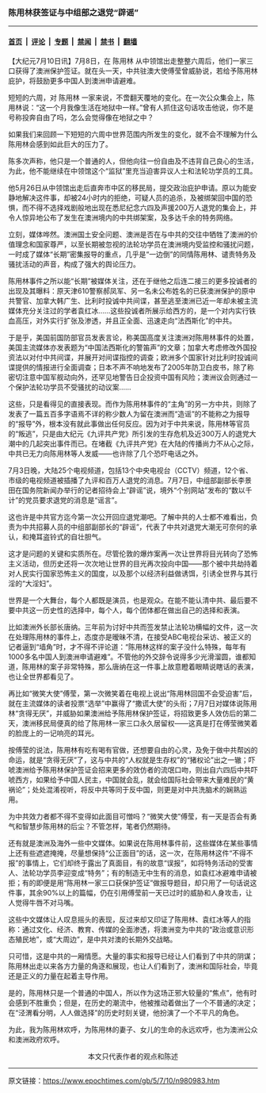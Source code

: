 ### 陈用林获签证与中组部之退党“辟谣”

---

#### [首页](../../../..?n980983) &nbsp;|&nbsp; [评论](../../../../../epoch-comment?n980983) &nbsp;|&nbsp; [专题](../../../../../epoch-special?n980983) &nbsp;|&nbsp; [禁闻](../../../../../epoch-news?n980983) &nbsp;|&nbsp; [禁书](../../../../../books?n980983) &nbsp;|&nbsp; [翻墙](https://github.com/gfw-breaker/nogfw/blob/master/README.md?n980983)


<div class="post_content" id="artbody" itemprop="articleBody">
 <!-- article content begin -->
 <p>
  【大纪元7月10日讯】7月8日，在
  <ok href="https://www.epochtimes.com/gb/tag/%E9%99%88%E7%94%A8%E6%9E%97.html">
   陈用林
  </ok>
  从中领馆出走整整六周后，他们一家三口获得了澳洲保护签证。就在头一天，中共驻澳大使傅莹曾威胁说，若给予陈用林庇护，将鼓励更多中国人到澳洲申请避难。
 </p>
 <p>
  短短的六周，对
  <ok href="https://www.epochtimes.com/gb/tag/%E9%99%88%E7%94%A8%E6%9E%97.html">
   陈用林
  </ok>
  一家来说，不啻翻天覆地的变化。在一次公众集会上，陈用林说：“这一个月我像生活在地狱中一样。”曾有人抓住这句话攻击他说，你不是号称投奔自由了吗，怎么会觉得像在地狱之中？
 </p>
 <p>
  如果我们来回顾一下短短的六周中世界范围内所发生的变化，就不会不理解为什么陈用林会感到如此巨大的压力了。
 </p>
 <p>
  陈多次声称，他只是一个普通的人，但他向往一份自由及不违背自己良心的生活，为此，他不能继续在中领馆这个“监狱”里充当迫害异议人士和法轮功学员的工具。
 </p>
 <p>
  他5月26日从中领馆出走后直奔市中区的移民局，提交政治庇护申请。原以为能安静地解决这件事，却被24小时内的拒绝，可疑人员的追杀，及被绑架回中国的恐惧，而不得不选择戏剧般地出现在悉尼纪念六四及声援200万人退党的集会上，并令人惊异地公布了发生在澳洲境内的中共绑架案，及多达千余的特务网络。
 </p>
 <p>
  立刻，媒体哗然。澳洲国土安全问题、澳洲是否在与中共的交往中牺牲了澳洲的价值理念和国家尊严，以至长期被忽视的法轮功学员在澳洲境内受监控和骚扰问题，一时成了媒体“长期”密集报导的重点，几乎是“一边倒”的同情陈用林、谴责特务及骚扰活动的声音，构成了强大的舆论压力。
 </p>
 <p>
  陈用林事件之所以能“长期”被媒体关注，还在于继他之后连二接三的更多投诚者的出现及其曝料：原天津610警察郝凤军、另一名未公布姓名的已获澳洲保护的原中共警官、加拿大韩广生、比利时投诚中共间谍，甚至逃至澳洲已近一年却未被主流媒体充分关注过的学者袁红冰……这些投诚者所展示给西方的，是一个对内实行铁血高压，对外实行扩张及渗透，并且正全面、迅速走向“法西斯化”的中共。
 </p>
 <p>
  于是乎，美国前国防部官员发表言论，称美国高度关注澳洲对陈用林事件的处置，美国主流媒体亦发表题为“中国法西斯化的警笛声”的文章；加拿大考虑修改外国投资法以对付中共间谍，并展开对间谍指控的调查；欧洲多个国家针对比利时投诚间谍提供的情报进行全面调查；日本不声不响地发布了2005年防卫白皮书，除了称密切注意中国军舰动向外，还罕见地警告日企投资中国有风险；澳洲议会则通过一个保护法轮功学员不受骚扰的动议案……
 </p>
 <p>
  这些，只是看得见的直接表现。而作为陈用林事件的“主角”的另一方中共，则除了发表了一篇五百多字语焉不详的称少数人为留在澳洲而“造谣”的不能称之为报导的“报导”外，根本没有就此事做出任何反应。因为对于中共来说，陈用林等官员的“叛逃”，只是由大纪元《九评共产党》所引发的生存危机及近300万人的退党大潮中的几起突出事件而已。在堵截《九评共产党》在大陆的传播尚力不从心之际，中共已无力向陈用林等人发威——也许除了几个恐吓电话之外。
 </p>
 <p>
  7月3日晚，大陆25个电视频道，包括13个中央电视台（CCTV）频道，12个省、市级的电视频道被插播了九评和百万人退党的消息。7月7日，中组部副部长李景田在国务院新闻办举行的记者招待会上“辟谣”说，境外“个别网站”发布的“数以千计”的党员要求退党的消息是“谣言”。
 </p>
 <p>
  这也许是中共官方迄今第一次公开回应退党潮吧。了解中共的人士都不难看出，负责为中共招募人员的中组部副部长的“辟谣”，代表了中共对退党大潮无可奈何的承认，和掩耳盗铃式的自壮胆气。
 </p>
 <p>
  这才是问题的关键和实质所在。尽管伦敦的爆炸案再一次让世界将目光转向了恐怖主义活动，但历史还将一次次地让世界的目光再次投向中国——那个被中共劫持着对人民实行国家恐怖主义的国度，以及那个以经济利益做诱饵，引诱全世界与其行淫的“大淫妇”。
 </p>
 <p>
  世界是一个大舞台，每个人都既是演员，也是观众。在能不能认清中共、最后要不要中共这一历史性的选择中，每个人，每个团体都在做出自己的选择和表演。
 </p>
 <p>
  比如澳洲外长部长唐纳。三年前为讨好中共而签发禁止法轮功横幅的文件，这一次在处理陈用林的事件上，态度亦是暧昧不清，在接受ABC电视台采访、被正义的记者逼到“墙角”时，才不得不评论道：“陈用林这样的案子没什么特殊，每年有1000多名中国人到澳洲申请避难”。不管他的外交辞令说得多少光滑溜圆，谁都知道，陈用林的案子非常特殊，那么唐纳在这一件事上故意瞪着眼睛说瞎话的表演，也让全世界都看见了。
 </p>
 <p>
  再比如“微笑大使”傅莹，第一次微笑着在电视上说出“陈用林回国不会受迫害”后，就在主流媒体的读者投票“选举”中赢得了“撒谎大使”的头衔；7月7日对媒体说陈用林“贪得无厌”，并威胁如果澳洲给予陈用林保护签证，将招致更多人效仿后的第二天，澳洲移民局便真的给了陈用林一家三口永久居留权——这真是打在傅莹微笑着的脸庞上的一记响亮的耳光。
 </p>
 <p>
  按傅莹的说法，陈用林有吃有喝有官做，还想要自由的心灵，及免于做中共帮凶的命运，就是“贪得无厌”了，这与中共的“人权就是生存权”的“猪权论”出之一辙；吓唬澳洲给予陈用林保护签证会招来更多的效仿者的流氓口吻，则出自六四后中共吓唬西方，如果给予中国人民主，中国就会乱，就会给国际社会带来大量难民的“黄祸论”；处处混淆视听，将反中共等同于反中国，则更是对中共洗脑术的娴熟运用。
 </p>
 <p>
  为中共效力者都不得不变得如此面目可憎吗？“微笑大使”傅莹，有一天是否会有勇气和智慧步陈用林的后尘？不管怎样，笔者仍然期待。
 </p>
 <p>
  还有就是澳洲及海外一些中文媒体。如果说在陈用林事件前，这些媒体在某些事情上还有些遮遮掩掩，尽量想保持“公正面目”的话，这一次，在陈用林这件“不得不报”的事情上，它们却终于露出了真面目，有的故意“误报”，如将特务活动的受害人、法轮功学员李迎变成“特务”；有的制造无中生有的消息，如袁红冰避难申请被拒；有的即便是用“陈用林一家三口获保护签证”做报导题目，却只用了一句话说这件事，其余90%以上的篇幅，仍在引用傅莹前一天已过时的威胁和人身攻击，让人觉得牛唇不对马嘴。
 </p>
 <p>
  这些中文媒体让人叹息摇头的表现，反过来却又印证了陈用林、袁红冰等人的指称：通过文化、经济、教育、传媒的全面渗透，将澳洲变为中共的“政治或意识形态殖民地”，或“大周边”，是中共对澳的长期外交战略。
 </p>
 <p>
  只可惜，这是中共的一厢情愿。大量的事实和报导已经让人们看到了中共的阴谋；陈用林出走以来各方力量的角逐和展现，也让人们看到了，澳洲和国际社会，毕竟还是正义的力量在起着主导作用。
 </p>
 <p>
  是的，陈用林只是一个普通的中国人，所以作为这场正邪大较量的“焦点”，他有时会感到不胜重负；但是，在历史的潮流中，他被推动着做出了一个不普通的决定；在“泾渭看分明，人人做选择”的历史时刻关键，他扮演了一个不平凡的角色。
 </p>
 <p>
  为此，我为陈用林欢呼，为陈用林的妻子、女儿的生命的永远欢呼，也为澳洲公众和澳洲政府欢呼。
  <font color="#ffffff">
   (http://www.dajiyuan.com)
  </font>
  <br/>
  <center>
   <font class="GY13">
    本文只代表作者的观点和陈述
   </font>
  </center>
 </p>
 <!-- article content end -->
 <div id="below_article_ad">
 </div>
</div>


---

原文链接：https://www.epochtimes.com/gb/5/7/10/n980983.htm